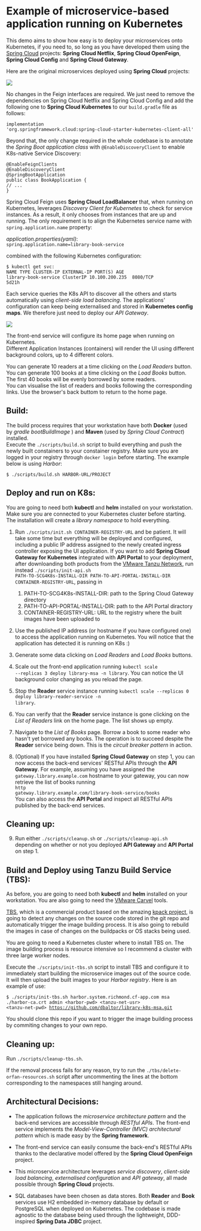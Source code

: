 # Example of microservice-based application running on Kubernetes

This demo aims to show how easy is to deploy your microservices onto Kubernetes, if you need to, so long as you have developed them using the [Spring Cloud](https://spring.io/projects/spring-cloud) projects: **Spring Cloud Netflix**, **Spring Cloud OpenFeign**, **Spring Cloud Config** and **Spring Cloud Gateway**.  

Here are the original microservices deployed using **Spring Cloud** projects:

![](./scMSA.png)  


No changes in the Feign interfaces are required. We just need to remove the dependencies on Spring Cloud Netflix and Spring Cloud Config and add the following one to **Spring Cloud Kubernetes** to our `build.gradle` file as follows:

<code>implementation 'org.springframework.cloud:spring-cloud-starter-kubernetes-client-all'</code>

Beyond that, the only change required in the whole codebase is to annotate the *Spring Boot application class* with `@EnableDiscoveryClient` to enable K8s-native Service Discovery:

<code>@EnableFeignClients</code>  
<code>@EnableDiscoveryClient</code>  
<code>@SpringBootApplication</code>  
<code>public class BookApplication {</code>  
<code>// ...</code>  
<code>}</code>  

Spring Cloud Feign uses **Spring Cloud LoadBalancer** that, when running on Kubernetes, leverages *Discovery Client for Kubernetes* to check for service instances. As a result, it only chooses from instances that are up and running. The only requirement is to align the Kubernetes service name with `spring.application.name` property:

*application.properties(yaml)*:  
<code>spring.application.name=library-book-service</code>

combined with the following Kubernetes configuration:

<code>$ kubectl get svc:</code>  
<code>NAME                       TYPE        CLUSTER-IP       EXTERNAL-IP   PORT(S)             AGE</code>  
<code>library-book-service       ClusterIP   10.100.200.235   <none>        8080/TCP            5d21h</code>   

Each service queries the K8s API to discover all the others and starts automatically using *client-side load balancing*. The applications' configuration can keep being externalised and stored in **Kubernetes config maps**. We therefore just need to deploy our *API Gateway*.  

![](./scMSA4K8s.png)  


The front-end service will configure its home page when running on Kubernetes.  
Different Application Instances (containers) will render the UI using different background colors, up to 4 different colors.

You can generate 10 readers at a time clicking on the *Load Readers* button.  
You can generate 100 books at a time clicking on the *Load Books* button. The first 40 books will be evenly borrowed by some readers.  
You can visualise the list of readers and books following the corresponding links. Use the browser's back buttom to return to the home page.  

## Build:

The build process requires that your workstation have both **Docker** (used by *gradle bootBuildImage* ) and **Maven** (used by *Spring Cloud Contract*) installed.   
Execute the `./scripts/build.sh` script to build everything and push the newly built constainers to your constainer registry. Make sure you are logged in your registry through `docker login` before starting. The example below is using *Harbor*:  

<code>$ ./scripts/build.sh HARBOR-URL/PROJECT</code>

## Deploy and run on K8s:  

You are going to need both **kubectl** and **helm** installed on your workstation. Make sure you are connected to your Kubernetes cluster before starting. The installation will create a *library namespace* to hold everything.

1. Run <code>./scripts/init.sh CONTAINER-REGISTRY-URL</code> and be patient. It will take some time but everything will be deployed and configured, including a public IP address assigned to the newly created ingress controller exposing the UI application. If you want to add **Spring Cloud Gateway for Kubernetes** integrated with **API Portal** to your deployment, after downloanding both products from the [VMware Tanzu Network](https://network.pivotal.io), run instead <code>./scripts/init-api.sh PATH-TO-SCG4K8s-INSTALL-DIR PATH-TO-API-PORTAL-INSTALL-DIR CONTAINER-REGISTRY-URL</code>, passing in  
   1. PATH-TO-SCG4K8s-INSTALL-DIR: path to the Spring Cloud Gateway directory
   2. PATH-TO-API-PORTAL-INSTALL-DIR: path to the API Portal diractory
   3. CONTAINER-REGISTRY-URL: URL to the registry where the built images have been uploaded to

2. Use the published IP address (or hostname if you have configured one) to access the application running on Kubernetes. You will notice that the application has detected it is running on K8s :)  

3. Generate some data clicking on *Load Readers* and *Load Books* buttons.  

4. Scale out the front-end application running <code>kubectl scale --replicas 3 deploy library-msa -n library</code>. You can notice the UI background color changing as you reload the page.  

5. Stop the **Reader** service instance running <code>kubectl scale --replicas 0 deploy library-reader-service -n library</code>.  

6. You can verify that the **Reader** service instance is gone clicking on the *List of Readers* link on the home page. The list shows up empty.  

7. Navigate to the *List of Books* page. Borrow a book to some reader who hasn't yet borrowed any books. The operation is to succeed despite the **Reader** service being down. This is the *circuit breaker pattern* in action.

8. (Optional) If you have installed **Spring Cloud Gateway** on step 1, you can now access the back-end services' RESTful APIs through the **API Gateway**. For example, assuming you have assigned the `gateway.library.example.com` hostname to your gateway, you can now retrieve the list of books running  
<code>http gateway.library.example.com/library-book-service/books</code>  
You can also access the **API Portal** and inspect all RESTful APIs published by the back-end services. 

## Cleaning up:

9. Run either <code>./scripts/cleanup.sh</code> or <code>./scripts/cleanup-api.sh</code> depending on whether or not you deployed **API Gateway** and **API Portal** on step 1.  

## Build and Deploy using Tanzu Build Service (TBS):

As before, you are going to need both **kubectl** and **helm** installed on your workstation. You are also going to need the [VMware Carvel](https://carvel.dev) tools.

[TBS](https://docs.pivotal.io/build-service/1-2/), which is a commercial product based on the amazing [kpack project](https://github.com/pivotal/kpack), is going to detect any changes on the source code stored in the git repo and automatically trigger the image building process. It is also going to rebuild the images in case of changes on the buildpacks or OS stacks being used.

You are going to need a Kubernetes cluster where to install TBS on. The image building process is resource intensive so I recommend a cluster with three large worker nodes.

Execute the `./scripts/init-tbs.sh` script to install TBS and configure it to immediately start building the microservice images out of the source code. It will then upload the built images to your *Harbor registry*. Here is an example of use:

<code>$ ./scripts/init-tbs.sh harbor.system.richmond.cf-app.com msa ./harbor-ca.crt admin &lt;harbor-pwd&gt; &lt;tanzu-net-usr&gt; &lt;tanzu-net-pwd&gt; https://github.com/dbaltor/library-k8s-msa.git</code>

You should clone this repo if you want to trigger the image building process by commiting changes to your own repo.

## Cleaning up:

Run <code>./scripts/cleanup-tbs.sh</code>.

If the removal process fails for any reason, try to run the <code>./tbs/delete-orfan-resources.sh</code> script after uncommenting the lines at the bottom corresponding to the namespaces still hanging around.

## Architectural Decisions:  

* The application follows the *microservice architecture pattern* and the back-end services are accessible through *RESTful APIs*. The front-end service implements the *Model-View-Controller (MVC) architectural pattern* which is made easy by the **Spring framework**.   

* The front-end service can easily consume the back-end's RESTful APIs thanks to the declarative model offered by the **Spring Cloud OpenFeign** project.  

* This microservice architecture leverages *service discovery*, *client-side load balancing*, *externalised configuration* and *API gateway*, all made possible through **Spring Cloud** projects.  

* SQL databases have been chosen as data stores. Both **Reader** and **Book** services use H2 embedded in-memory database by default or PostgreSQL when deployed on Kubernetes. The codebase is made agnostic to the database being used through the lightweight, DDD-inspired **Spring Data JDBC** project.
